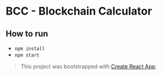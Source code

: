 # BCC - Blockchain Calculator

## How to run

* `npm install`
* `npm start`

> This project was bootstrapped with [Create React App](https://github.com/facebookincubator/create-react-app).
